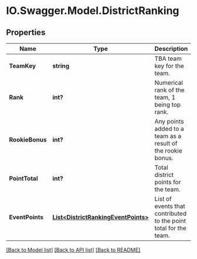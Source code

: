 # IO.Swagger.Model.DistrictRanking
## Properties

Name | Type | Description | Notes
------------ | ------------- | ------------- | -------------
**TeamKey** | **string** | TBA team key for the team. | 
**Rank** | **int?** | Numerical rank of the team, 1 being top rank. | 
**RookieBonus** | **int?** | Any points added to a team as a result of the rookie bonus. | [optional] 
**PointTotal** | **int?** | Total district points for the team. | 
**EventPoints** | [**List&lt;DistrictRankingEventPoints&gt;**](DistrictRankingEventPoints.md) | List of events that contributed to the point total for the team. | [optional] 

[[Back to Model list]](../README.md#documentation-for-models) [[Back to API list]](../README.md#documentation-for-api-endpoints) [[Back to README]](../README.md)

